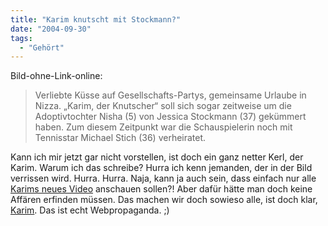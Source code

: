 ```yaml
---
title: "Karim knutscht mit Stockmann?"
date: "2004-09-30"
tags:
  - "Gehört"
---
```


Bild-ohne-Link-online:

> Verliebte Küsse auf Gesellschafts-Partys, gemeinsame Urlaube in Nizza. „Karim, der Knutscher“ soll sich sogar zeitweise um die Adoptivtochter Nisha (5) von Jessica Stockmann (37) gekümmert haben. Zum diesem Zeitpunkt war die Schauspielerin noch mit Tennisstar Michael Stich (36) verheiratet.

Kann ich mir jetzt gar nicht vorstellen, ist doch ein ganz netter Kerl, der Karim. Warum ich das schreibe? Hurra ich kenn jemanden, der in der Bild verrissen wird. Hurra. Hurra. Naja, kann ja auch sein, dass einfach nur alle [Karims neues Video](http://karma.cn) anschauen sollen?! Aber dafür hätte man doch keine Affären erfinden müssen. Das machen wir doch sowieso alle, ist doch klar, [Karim](http://karma.cn). Das ist echt Webpropaganda. ;)
